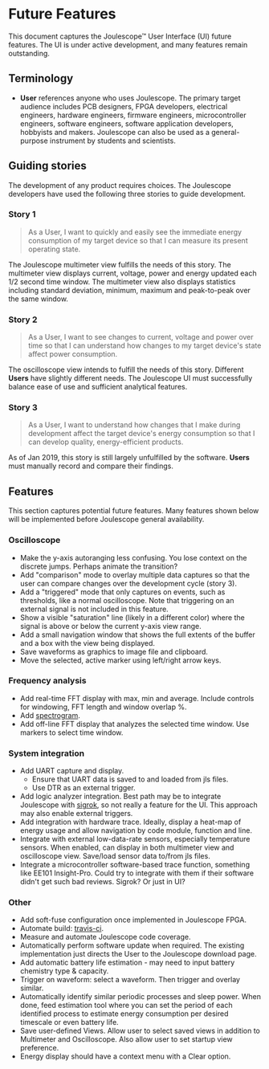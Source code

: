 
# Future Features

This document captures the Joulescope™ User Interface (UI) future features. 
The UI is under active development, and many features remain outstanding. 

## Terminology

*   **User** references anyone who uses Joulescope.  The primary target
    audience includes PCB designers, FPGA developers, electrical engineers,
    hardware engineers, firmware engineers, microcontroller engineers, 
    software engineers, software application developers, hobbyists and makers. 
    Joulescope can also be used as a general-purpose instrument by
    students and scientists.


## Guiding stories

The development of any product requires choices.  The Joulescope developers
have used the following three stories to guide development.


### Story 1

> As a User, I want to quickly and easily see the immediate energy consumption
> of my target device so that I can measure its present operating state.

The Joulescope multimeter view fulfills the needs of this story. 
The multimeter view displays current, voltage, power and energy updated 
each 1/2 second time window. The multimeter view also displays statistics 
including standard deviation,
minimum, maximum and peak-to-peak over the same window.


### Story 2

> As a User, I want to see changes to current, voltage and power over time so
> that I can understand how changes to my target device's state affect
> power consumption.

The oscilloscope view intends to fulfill the needs of this story. Different
**Users** have slightly different needs. The Joulescope UI must successfully
balance ease of use and sufficient analytical features.


### Story 3

> As a User, I want to understand how changes that I make during development
> affect the target device's energy consumption so that I can develop quality,
> energy-efficient products.

As of Jan 2019, this story is still largely unfulfilled by the software. 
**Users** must manually record and compare their findings.


## Features

This section captures potential future features. Many features shown below
will be implemented before Joulescope general availability.


### Oscilloscope

*   Make the y-axis autoranging less confusing.  You lose context on the
    discrete jumps.  Perhaps animate the transition?
*   Add "comparison" mode to overlay multiple data captures so that the 
    user can compare changes over the development cycle (story 3).
*   Add a "triggered" mode that only captures on events, such as thresholds, 
    like a normal oscilloscope.  Note that triggering on an external signal
    is not included in this feature.
*   Show a visible "saturation" line (likely in a different color) where the 
    signal is above or below the current y-axis view range.
*   Add a small navigation window that shows the full extents of the buffer
    and a box with the view being displayed.
*   Save waveforms as graphics to image file and clipboard.
*   Move the selected, active marker using left/right arrow keys.


### Frequency analysis

*   Add real-time FFT display with max, min and average. Include controls for
    windowing, FFT length and window overlap %.
*   Add [spectrogram](https://en.wikipedia.org/wiki/Spectrogram).
*   Add off-line FFT display that analyzes the selected time window.
    Use markers to select time window.


### System integration

*   Add UART capture and display.
    *   Ensure that UART data is saved to and loaded from jls files.
    *   Use DTR as an external trigger.
*   Add logic analyzer integration.  Best path may be to integrate Joulescope
    with [sigrok](https://sigrok.org/), so not really a feature for the UI.
    This approach may also enable external triggers.
*   Add integration with hardware trace.  Ideally, display a heat-map of
    energy usage and allow navigation by code module, function and line.
*   Integrate with external low-data-rate sensors, especially temperature 
    sensors.  When enabled, can display in both multimeter view and 
    oscilloscope view.  Save/load sensor data to/from jls files.
*   Integrate a microcontroller software-based trace function, something
    like EE101 Insight-Pro.  Could try to integrate with them if their
    software didn't get such bad reviews.  Sigrok?  Or just in UI?
    

### Other

*   Add soft-fuse configuration once implemented in Joulescope FPGA.
*   Automate build: [travis-ci](https://travis-ci.org/).
*   Measure and automate Joulescope code coverage.
*   Automatically perform software update when required.  The existing
    implementation just directs the User to the Joulescope download page.
*   Add automatic battery life estimation - may need to input battery 
    chemistry type & capacity.
*   Trigger on waveform: select a waveform.  Then trigger and overlay similar.
*   Automatically identify similar periodic processes and sleep power. 
    When done, feed estimation tool where you can set the period of each 
    identified process to estimate energy consumption per desired timescale
    or even battery life.
*   Save user-defined Views. Allow user to select saved views in addition to 
    Multimeter and Oscilloscope. Also allow user to set startup view preference.
*   Energy display should have a context menu with a Clear option.